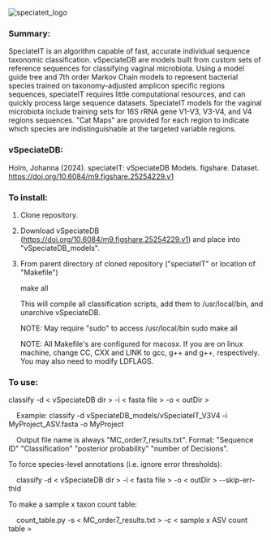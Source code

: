 ![speciateit_logo](https://user-images.githubusercontent.com/17168205/40029457-bf249c04-57b2-11e8-9d2e-85e4ea6f3d0c.png)

### Summary:
SpeciateIT is an algorithm capable of fast, accurate individual sequence taxonomic classification. vSpeciateDB are models built from custom sets of reference sequences for classifying vaginal microbiota. Using a model guide tree and 7th order Markov Chain models to represent bacterial species trained on taxonomy-adjusted amplicon specific regions sequences, speciateIT requires little computational resources, and can quickly process large sequence datasets. SpeciateIT models for the vaginal microbiota include training sets for 16S rRNA gene V1-V3, V3-V4, and V4 regions sequences. "Cat Maps" are provided for each region to indicate which species are indistinguishable at the targeted variable regions.

### vSpeciateDB:
Holm, Johanna (2024). speciateIT: vSpeciateDB Models. figshare. Dataset. https://doi.org/10.6084/m9.figshare.25254229.v1

### To install:
1. Clone repository.
2. Download vSpeciateDB (https://doi.org/10.6084/m9.figshare.25254229.v1) and place into "vSpeciateDB_models". 
3. From parent directory of cloned repository ("speciateIT" or location of "Makefile")
   
   make all
   
   This will compile all classification scripts, add them to /usr/local/bin, and unarchive vSpeciateDB.

   NOTE: May require "sudo" to access /usr/local/bin
   sudo make all

   NOTE: All Makefile's are configured for macosx. If you are on linux machine,
   change CC, CXX and LINK to gcc, g++ and g++, respectively. You may also need to
   modify LDFLAGS.

### To use: 

classify -d < vSpeciateDB dir > -i < fasta file > -o < outDir >

&nbsp;&nbsp;&nbsp;&nbsp;Example: classify -d vSpeciateDB_models/vSpeciateIT_V3V4 -i MyProject_ASV.fasta -o MyProject 

&nbsp;&nbsp;&nbsp;&nbsp;Output file name is always "MC_order7_results.txt". Format: "Sequence ID" "Classification" "posterior probability" "number of Decisions".

To force species-level annotations (i.e. ignore error thresholds): 

&nbsp;&nbsp;&nbsp;&nbsp;classify -d < vSpeciateDB dir > -i < fasta file > -o < outDir > --skip-err-thld

To make a sample x taxon count table: 

&nbsp;&nbsp;&nbsp;&nbsp;count_table.py -s < MC_order7_results.txt > -c < sample x ASV count table >
